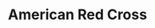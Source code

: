 ---
# This topic lives at
# https://digital.gov/topics/american-red-cross

slug: "american-red-cross"

# Topic Title
title: "American Red Cross"

# description — keep it short and clear
summary: ""


# Weight
weight: 1

# For more information on managing topics,
# see https://github.com/GSA/digitalgov.gov/wiki
---